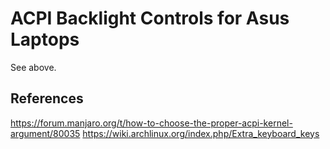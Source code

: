 # ACPI Backlight Controls for Asus Laptops

See above.

## References
https://forum.manjaro.org/t/how-to-choose-the-proper-acpi-kernel-argument/80035
https://wiki.archlinux.org/index.php/Extra_keyboard_keys
